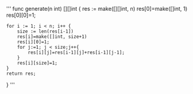 '''
func generate(n int) [][]int {
    res := make([][]int, n)
    res[0]=make([]int, 1)
    res[0][0]=1;
    
    for i := 1; i < n; i++ {
        size := len(res[i-1])
        res[i]=make([]int, size+1)
        res[i][0]=1;
        for j:=1; j < size;j++{
            res[i][j]=res[i-1][j]+res[i-1][j-1];
        }
        res[i][size]=1;
    }
    return res;
}
'''
